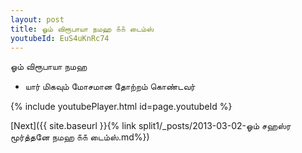 ```yaml
---
layout: post
title: ஓம் விரூபாயா நமஹ ௧௧ டைம்ஸ்
youtubeId: EuS4uKnRc74
---
```

 
 
 ஓம் விரூபாயா நமஹ  
 
 -  யார் மிகவும் மோசமான தோற்றம் கொண்டவர் 
 
  
 
  
 
 
 
 
 
 


{% include youtubePlayer.html id=page.youtubeId %}
 
[Next]({{ site.baseurl }}{% link  split1/_posts/2013-03-02-ஓம் சஹஸ்ர மூர்த்தனே நமஹ ௧௧ டைம்ஸ்.md%})
 
